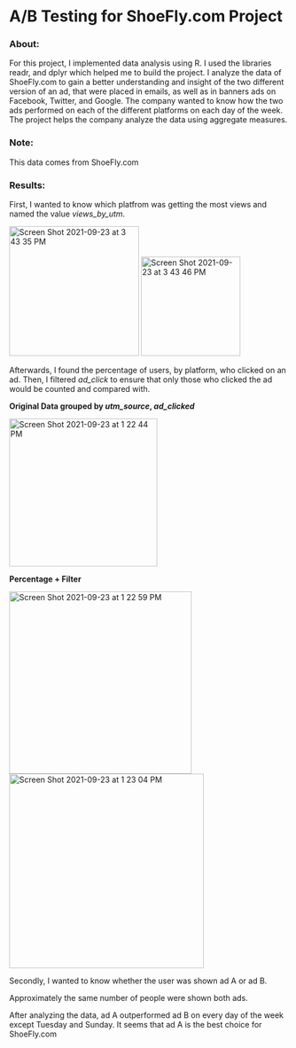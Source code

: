 # A/B Testing for ShoeFly.com Project
### About: 

For this project, I implemented data analysis using R. I used the libraries readr, and dplyr which helped me to build the project. I analyze the data of ShoeFly.com to gain a better understanding and insight of the two different version of an ad, that were placed in emails, as well as in banners ads on Facebook, Twitter, and Google. The company wanted to know how the two ads performed on each of the different platforms on each day of the week. The project helps the company analyze the data using aggregate measures.  
 
### Note:

This data comes from ShoeFly.com 

  
### Results: 

First, I wanted to know which platfrom was getting the most views and named the value *views_by_utm*.

 <img width="234" alt="Screen Shot 2021-09-23 at 3 43 35 PM" src="https://user-images.githubusercontent.com/89553126/134581205-6f275991-59d5-492a-8151-28cb17618a9e.png">

<img width="179" alt="Screen Shot 2021-09-23 at 3 43 46 PM" src="https://user-images.githubusercontent.com/89553126/134581232-96d4b586-7f19-4ef9-a156-97868c08eedc.png">

Afterwards, I found the percentage of users, by platform, who clicked on an ad. Then, I filtered *ad_click* to ensure that only those who clicked the ad would be counted and compared with.

**Original Data grouped by *utm_source*, *ad_clicked***

<img width="267" alt="Screen Shot 2021-09-23 at 1 22 44 PM" src="https://user-images.githubusercontent.com/89553126/134562708-0ab687e7-1bb1-4c38-9129-c21b4ee0fd0b.png">

**Percentage + Filter**

<img width="329" alt="Screen Shot 2021-09-23 at 1 22 59 PM" src="https://user-images.githubusercontent.com/89553126/134562734-f87f80be-a985-4052-8dfc-e133c6b19d77.png">


 <img width="351" alt="Screen Shot 2021-09-23 at 1 23 04 PM" src="https://user-images.githubusercontent.com/89553126/134562743-ad23f721-6df1-41d0-926e-578deb0e3602.png">
  
Secondly, I wanted to know whether the user was shown ad A or ad B.


Approximately the same number of people were shown both ads.
 
After analyzing the data, ad A outperformed ad B on every day of the week except Tuesday and Sunday. It seems that ad A is the best choice for ShoeFly.com

 

 

